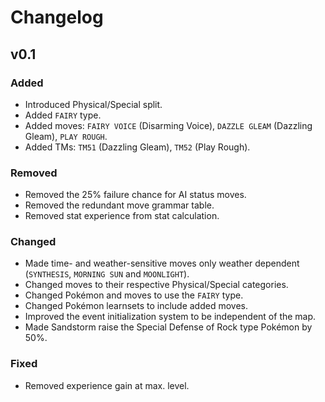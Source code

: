 # Changelog

## v0.1

### Added
- Introduced Physical/Special split.
- Added `FAIRY` type.
- Added moves: `FAIRY VOICE` (Disarming Voice), `DAZZLE GLEAM` (Dazzling Gleam), `PLAY ROUGH`.
- Added TMs: `TM51` (Dazzling Gleam), `TM52` (Play Rough).

### Removed
- Removed the 25% failure chance for AI status moves.
- Removed the redundant move grammar table.
- Removed stat experience from stat calculation.

### Changed
- Made time- and weather-sensitive moves only weather dependent (`SYNTHESIS`, `MORNING SUN` and `MOONLIGHT`).
- Changed moves to their respective Physical/Special categories.
- Changed Pokémon and moves to use the `FAIRY` type.
- Changed Pokémon learnsets to include added moves.
- Improved the event initialization system to be independent of the map.
- Made Sandstorm raise the Special Defense of Rock type Pokémon by 50%.

### Fixed
- Removed experience gain at max. level.
